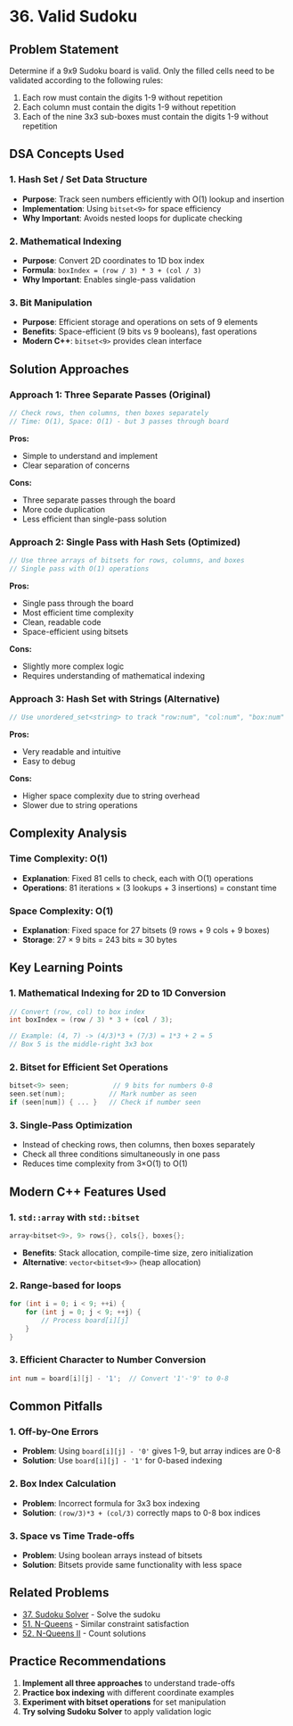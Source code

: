# 36. Valid Sudoku

## Problem Statement
Determine if a 9x9 Sudoku board is valid. Only the filled cells need to be validated according to the following rules:

1. Each row must contain the digits 1-9 without repetition
2. Each column must contain the digits 1-9 without repetition  
3. Each of the nine 3x3 sub-boxes must contain the digits 1-9 without repetition

## DSA Concepts Used

### 1. Hash Set / Set Data Structure
- **Purpose**: Track seen numbers efficiently with O(1) lookup and insertion
- **Implementation**: Using `bitset<9>` for space efficiency
- **Why Important**: Avoids nested loops for duplicate checking

### 2. Mathematical Indexing
- **Purpose**: Convert 2D coordinates to 1D box index
- **Formula**: `boxIndex = (row / 3) * 3 + (col / 3)`
- **Why Important**: Enables single-pass validation

### 3. Bit Manipulation
- **Purpose**: Efficient storage and operations on sets of 9 elements
- **Benefits**: Space-efficient (9 bits vs 9 booleans), fast operations
- **Modern C++**: `bitset<9>` provides clean interface

## Solution Approaches

### Approach 1: Three Separate Passes (Original)
```cpp
// Check rows, then columns, then boxes separately
// Time: O(1), Space: O(1) - but 3 passes through board
```

**Pros:**
- Simple to understand and implement
- Clear separation of concerns

**Cons:**
- Three separate passes through the board
- More code duplication
- Less efficient than single-pass solution

### Approach 2: Single Pass with Hash Sets (Optimized)
```cpp
// Use three arrays of bitsets for rows, columns, and boxes
// Single pass with O(1) operations
```

**Pros:**
- Single pass through the board
- Most efficient time complexity
- Clean, readable code
- Space-efficient using bitsets

**Cons:**
- Slightly more complex logic
- Requires understanding of mathematical indexing

### Approach 3: Hash Set with Strings (Alternative)
```cpp
// Use unordered_set<string> to track "row:num", "col:num", "box:num"
```

**Pros:**
- Very readable and intuitive
- Easy to debug

**Cons:**
- Higher space complexity due to string overhead
- Slower due to string operations

## Complexity Analysis

### Time Complexity: O(1)
- **Explanation**: Fixed 81 cells to check, each with O(1) operations
- **Operations**: 81 iterations × (3 lookups + 3 insertions) = constant time

### Space Complexity: O(1)
- **Explanation**: Fixed space for 27 bitsets (9 rows + 9 cols + 9 boxes)
- **Storage**: 27 × 9 bits = 243 bits ≈ 30 bytes

## Key Learning Points

### 1. Mathematical Indexing for 2D to 1D Conversion
```cpp
// Convert (row, col) to box index
int boxIndex = (row / 3) * 3 + (col / 3);

// Example: (4, 7) -> (4/3)*3 + (7/3) = 1*3 + 2 = 5
// Box 5 is the middle-right 3x3 box
```

### 2. Bitset for Efficient Set Operations
```cpp
bitset<9> seen;           // 9 bits for numbers 0-8
seen.set(num);           // Mark number as seen
if (seen[num]) { ... }   // Check if number seen
```

### 3. Single-Pass Optimization
- Instead of checking rows, then columns, then boxes separately
- Check all three conditions simultaneously in one pass
- Reduces time complexity from 3×O(1) to O(1)

## Modern C++ Features Used

### 1. `std::array` with `std::bitset`
```cpp
array<bitset<9>, 9> rows{}, cols{}, boxes{};
```
- **Benefits**: Stack allocation, compile-time size, zero initialization
- **Alternative**: `vector<bitset<9>>` (heap allocation)

### 2. Range-based for loops
```cpp
for (int i = 0; i < 9; ++i) {
    for (int j = 0; j < 9; ++j) {
        // Process board[i][j]
    }
}
```

### 3. Efficient Character to Number Conversion
```cpp
int num = board[i][j] - '1';  // Convert '1'-'9' to 0-8
```

## Common Pitfalls

### 1. Off-by-One Errors
- **Problem**: Using `board[i][j] - '0'` gives 1-9, but array indices are 0-8
- **Solution**: Use `board[i][j] - '1'` for 0-based indexing

### 2. Box Index Calculation
- **Problem**: Incorrect formula for 3x3 box indexing
- **Solution**: `(row/3)*3 + (col/3)` correctly maps to 0-8 box indices

### 3. Space vs Time Trade-offs
- **Problem**: Using boolean arrays instead of bitsets
- **Solution**: Bitsets provide same functionality with less space

## Related Problems
- [37. Sudoku Solver](https://leetcode.com/problems/sudoku-solver/) - Solve the sudoku
- [51. N-Queens](https://leetcode.com/problems/n-queens/) - Similar constraint satisfaction
- [52. N-Queens II](https://leetcode.com/problems/n-queens-ii/) - Count solutions

## Practice Recommendations
1. **Implement all three approaches** to understand trade-offs
2. **Practice box indexing** with different coordinate examples
3. **Experiment with bitset operations** for set manipulation
4. **Try solving Sudoku Solver** to apply validation logic
